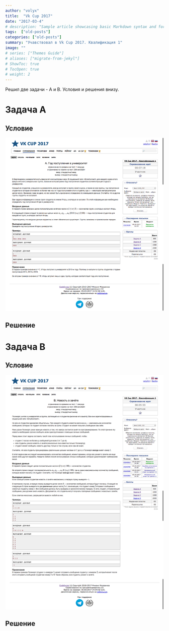 ```yaml
---
author: "volyx"
title:  "Vk Cup 2017"
date: "2017-03-4"
# description: "Sample article showcasing basic Markdown syntax and formatting for HTML elements."
tags:  ["old-posts"]
categories: ["old-posts"]
summary: "Учавствовал в Vk Cup 2017. Квалификация 1"
image: ""
# series: ["Themes Guide"]
# aliases: ["migrate-from-jekyl"]
# ShowToc: true
# TocOpen: true
# weight: 2
---
```


Решил две задачи - A и B. Условия и решения внизу.

# Задача А

## Условие

![Vk Cup A](/images/vkcup2017-a.png)

## Решение

<script src="https://gist.github.com/volyx/e6af511e893fed74d9b478fc07fc33c6.js"></script>

# Задача B

## Условие

![Vk Cup B](/images/vkcup2017-b.png)

## Решение

<script src="https://gist.github.com/volyx/dc2afb6defb1f89ae6db7a3700822aae.js"></script>


